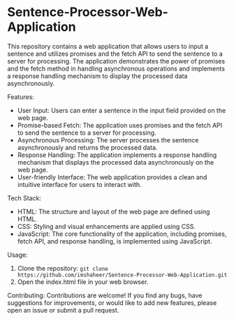 # Sentence-Processor-Web-Application

This repository contains a web application that allows users to input a sentence and utilizes promises and the fetch API to send the sentence to a server for processing. The application demonstrates the power of promises and the fetch method in handling asynchronous operations and implements a response handling mechanism to display the processed data asynchronously.

Features:
- User Input: Users can enter a sentence in the input field provided on the web page.
- Promise-based Fetch: The application uses promises and the fetch API to send the sentence to a server for processing.
- Asynchronous Processing: The server processes the sentence asynchronously and returns the processed data.
- Response Handling: The application implements a response handling mechanism that displays the processed data asynchronously on the web page.
- User-friendly Interface: The web application provides a clean and intuitive interface for users to interact with.

Tech Stack:
- HTML: The structure and layout of the web page are defined using HTML.
- CSS: Styling and visual enhancements are applied using CSS.
- JavaScript: The core functionality of the application, including promises, fetch API, and response handling, is implemented using JavaScript.

Usage:
1. Clone the repository: `git clone https://github.com/imshaheer/Sentence-Processor-Web-Application.git`
2. Open the index.html file in your web browser.

Contributing:
Contributions are welcome! If you find any bugs, have suggestions for improvements, or would like to add new features, please open an issue or submit a pull request.
